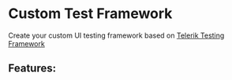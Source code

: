 Custom Test Framework
=====================

Create your custom UI testing framework based on <a href="http://www.telerik.com/teststudio/testing-framework" target="_blank">Telerik Testing Framework</a>

Features:
-
